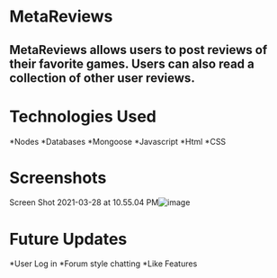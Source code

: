 # MetaReviews

## MetaReviews allows users to post reviews of their favorite games. Users can also read a collection of other user reviews. 

# Technologies Used

*Nodes
*Databases
*Mongoose
*Javascript
*Html
*CSS


# Screenshots
Screen Shot 2021-03-28 at 10.55.04 PM![image](https://user-images.githubusercontent.com/78159852/112781472-e5908280-9018-11eb-9509-d093fcfacf4b.png)



# Future Updates

*User Log in
*Forum style chatting
*Like Features

